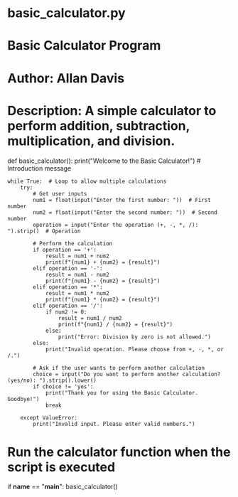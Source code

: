 # basic_calculator.py


# Basic Calculator Program
# Author: Allan Davis
# Description: A simple calculator to perform addition, subtraction, multiplication, and division.

def basic_calculator():
    print("Welcome to the Basic Calculator!")  # Introduction message
    
    while True:  # Loop to allow multiple calculations
        try:
            # Get user inputs
            num1 = float(input("Enter the first number: "))  # First number
            num2 = float(input("Enter the second number: "))  # Second number
            operation = input("Enter the operation (+, -, *, /): ").strip()  # Operation
            
            # Perform the calculation
            if operation == '+':
                result = num1 + num2
                print(f"{num1} + {num2} = {result}")
            elif operation == '-':
                result = num1 - num2
                print(f"{num1} - {num2} = {result}")
            elif operation == '*':
                result = num1 * num2
                print(f"{num1} * {num2} = {result}")
            elif operation == '/':
                if num2 != 0:
                    result = num1 / num2
                    print(f"{num1} / {num2} = {result}")
                else:
                    print("Error: Division by zero is not allowed.")
            else:
                print("Invalid operation. Please choose from +, -, *, or /.")
            
            # Ask if the user wants to perform another calculation
            choice = input("Do you want to perform another calculation? (yes/no): ").strip().lower()
            if choice != 'yes':
                print("Thank you for using the Basic Calculator. Goodbye!")
                break
        
        except ValueError:
            print("Invalid input. Please enter valid numbers.")

# Run the calculator function when the script is executed
if __name__ == "__main__":
    basic_calculator()
